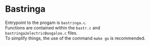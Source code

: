 # Bastringa

Entrypoint to the progam is `bastringa.c`.  
Functions are contained within the `bastr.c` and `bastringa2electricBoogaloo.c` files.  
To simplify things, the use of the command `make go` is recommended.  
